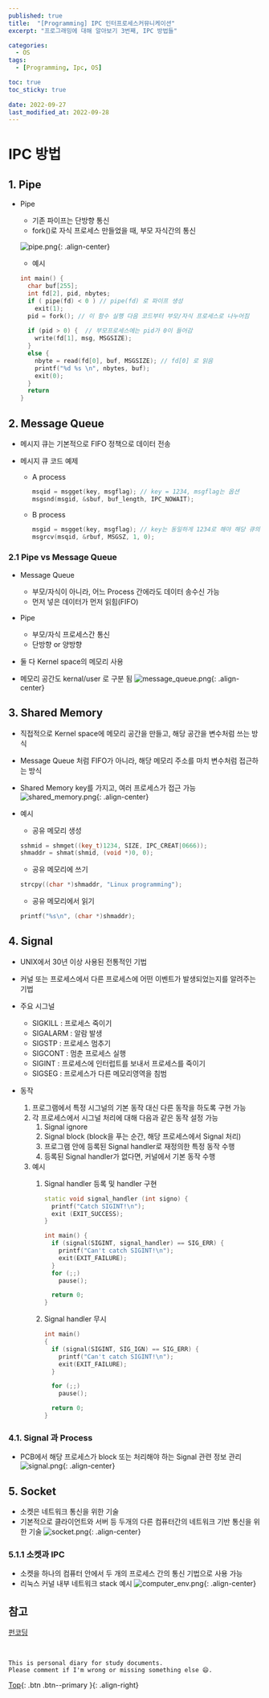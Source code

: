 ```yaml
---
published: true
title:  "[Programming] IPC 인터프로세스커뮤니케이션"
excerpt: "프로그래밍에 대해 알아보기 3번째, IPC 방법들"

categories:
  - OS
tags:
  - [Programming, Ipc, OS]

toc: true
toc_sticky: true
 
date: 2022-09-27
last_modified_at: 2022-09-28
---
```


# IPC 방법

## 1. Pipe
- Pipe
  - 기존 파이프는 단방향 통신
  - fork()로 자식 프로세스 만들었을 때, 부모 자식간의 통신
  
  ![pipe.png](../../assets/images/pipe.png){: .align-center}
  
  - 예시
  ```cpp
  int main() {
    char buf[255];
    int fd[2], pid, nbytes;
    if ( pipe(fd) < 0 ) // pipe(fd) 로 파이프 생성
      exit(1);
    pid = fork(); // 이 함수 실행 다음 코드부터 부모/자식 프로세스로 나누어짐
    
    if (pid > 0) {  // 부모프로세스에는 pid가 0이 들어감
      write(fd[1], msg, MSGSIZE);
    }
    else {
      nbyte = read(fd[0], buf, MSGSIZE); // fd[0] 로 읽음
      printf("%d %s \n", nbytes, buf);
      exit(0);
    }
    return
  }
  ```

## 2. Message Queue

- 메시지 큐는 기본적으로 FIFO 정책으로 데이터 전송

- 메시지 큐 코드 예제
  - A process
    ```cpp
    msqid = msgget(key, msgflag); // key = 1234, msgflag는 옵션
    msgsnd(msgid, &sbuf, buf_length, IPC_NOWAIT);
    ```
  - B process
    ```cpp
    msgid = msgget(key, msgflag); // key는 동일하게 1234로 해야 해당 큐의 msgid를 얻을 수 있음
    msgrcv(msqid, &rbuf, MSGSZ, 1, 0);
    ```
### 2.1 Pipe vs Message Queue

- Message Queue
    - 부모/자식이 아니라, 어느 Process 간에라도 데이터 송수신 가능
    - 먼저 넣은 데이터가 먼저 읽힘(FIFO)
- Pipe
    - 부모/자식 프로세스간 통신
    - 단방향 or 양방향
    
- 둘 다 Kernel space의 메모리 사용
- 메모리 공간도 kernal/user 로 구분 됨
![message_queue.png](../../assets/images/message_queue.png){: .align-center}

## 3. Shared Memory

- 직접적으로 Kernel space에 메모리 공간을 만들고, 해당 공간을 변수처럼 쓰는 방식
- Message Queue 처럼 FIFO가 아니라, 해당 메모리 주소를 마치 변수처럼 접근하는 방식
- Shared Memory key를 가지고, 여러 프로세스가 접근 가능
![shared_memory.png](../../assets/images/shared_memory.png){: .align-center}

- 예시
    - 공유 메모리 생성
    
    ```cpp
    sshmid = shmget((key_t)1234, SIZE, IPC_CREAT|0666));
    shmaddr = shmat(shmid, (void *)0, 0);
    ```
    
    - 공유 메모리에 쓰기
    
    ```cpp
    strcpy((char *)shmaddr, "Linux programming");
    ```
    
    - 공유 메모리에서 읽기
    
    ```cpp
    printf("%s\n", (char *)shmaddr);
    ```

## 4. Signal

- UNIX에서 30년 이상 사용된 전통적인 기법
- 커널 또는 프로세스에서 다른 프로세스에 어떤 이벤트가 발생되었는지를 알려주는 기법
- 주요 시그널
  - SIGKILL   : 프로세스 죽이기
  - SIGALARM  : 알람 발생
  - SIGSTP    : 프로세스 멈추기
  - SIGCONT   : 멈춘 프로세스 실행
  - SIGINT    : 프로세스에 인터럽트를 보내서 프로세스를 죽이기
  - SIGSEG    : 프로세스가 다른 메모리영역을 침범

- 동작
    1. 프로그램에서 특정 시그널의 기본 동작 대신 다른 동작을 하도록 구현 가능
    2. 각 프로세스에서 시그널 처리에 대해 다음과 같은 동작 설정 가능
        1. Signal ignore
        2. Signal block (block을 푸는 순간, 해당 프로세스에서 Signal 처리)
        3. 프로그램 안에 등록된 Signal handler로 재정의한 특정 동작 수행
        4. 등록된 Signal handler가 없다면, 커널에서 기본 동작 수행
    3. 예시
        1. Signal handler 등록 및 handler 구현
            
            ```cpp
            static void signal_handler (int signo) {
              printf("Catch SIGINT!\n");
              exit (EXIT_SUCCESS);
            }
            
            int main() {
              if (signal(SIGINT, signal_handler) == SIG_ERR) {
                printf("Can't catch SIGINT!\n");
                exit(EXIT_FAILURE);
              }
              for (;;)
                pause();
            
              return 0;
            }
            ```
            
        2. Signal handler 무시
        
            ```cpp
            int main()
            {
              if (signal(SIGINT, SIG_IGN) == SIG_ERR) {
                printf("Can't catch SIGINT!\n");
                exit(EXIT_FAILURE);
              }
            
              for (;;)
                pause();
            
              return 0;
            }
            ```
        
    
### 4.1. Signal 과 Process
- PCB에서 해당 프로세스가 block 또는 처리해야 하는 Signal 관련 정보 관리
    ![signal.png](../../assets/images/signal.png){: .align-center}

## 5. Socket

- 소켓은 네트워크 통신을 위한 기술
- 기본적으로 클라이언트와 서버 등 두개의 다른 컴퓨터간의 네트워크 기반 통신을 위한 기술
![socket.png](../../assets/images/socket.png){: .align-center}

### 5.1.1 소켓과 IPC

- 소켓을 하나의 컴퓨터 안에서 두 개의 프로세스 간의 통신 기법으로 사용 가능
- 리눅스 커널 내부 네트워크 stack 예시
![computer_env.png](../../assets/images/computer_env.png){: .align-center}

## 참고
[펀코딩](https://www.fun-coding.org/ipc.html)

<br>

    This is personal diary for study documents.
    Please comment if I'm wrong or missing something else 😄. 

[Top](#){: .btn .btn--primary }{: .align-right}